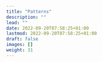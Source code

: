 ```yaml
---
title: "Patterns"
description: ""
lead: ""
date: 2022-09-20T07:58:25+01:00
lastmod: 2022-09-20T07:58:25+01:00
draft: false
images: []
weight: 31
---
```

